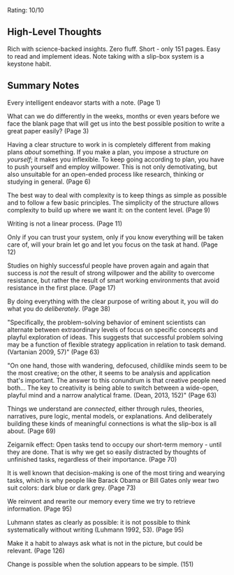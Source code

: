 Rating: 10/10 

## High-Level Thoughts
Rich with science-backed insights. Zero fluff. Short - only 151 pages. Easy to read and implement ideas. Note taking with a slip-box system is a keystone habit.

## Summary Notes
Every intelligent endeavor starts with a note. (Page 1)

What can we do differently in the weeks, months or even years before we face the blank page that will get us into the best possible position to write a great paper easily? (Page 3)

Having a clear structure to work in is completely different from making plans *about* something. If you make a plan, you impose a structure *on yourself*; it makes you inflexible. To keep going according to plan, you have to push yourself and employ willpower. This is not only demotivating, but also unsuitable for an open-ended process like research, thinking or studying in general. (Page 6)

The best way to deal with complexity is to keep things as simple as possible and to follow a few basic principles. The simplicity of the structure allows complexity to build up where we want it: on the content level. (Page 9)

Writing is not a linear process. (Page 11)

Only if you can trust your system, only if you know everything will be taken care of, will your brain let go and let you focus on the task at hand. (Page 12)

Studies on highly successful people have proven again and again that success is *not* the result of strong willpower and the ability to overcome resistance, but rather the result of smart working environments that avoid resistance in the first place. (Page 17)

By doing everything with the clear purpose of writing about it, you will do what you do *deliberately*. (Page 38)

"Specifically, the problem-solving behavior of eminent scientists can alternate between extraordinary levels of focus on specific concepts and playful exploration of ideas. This suggests that successful problem solving may be a function of flexible strategy application in relation to task demand. (Vartanian 2009, 57)"  (Page 63)

"On one hand, those with wandering, defocused, childlike minds seem to be the most creative; on the other, it seems to be analysis and application that's important. The answer to this conundrum is that creative people need both... The key to creativity is being able to switch between a wide-open, playful mind and a narrow analytical frame. (Dean, 2013, 152)" (Page 63)

Things we understand are *connected*, either through rules, theories, narratives, pure logic, mental models, or explanations. And deliberately building these kinds of meaningful connections is what the slip-box is all about. (Page 69)

Zeigarnik effect: Open tasks tend to occupy our short-term memory - until they are done. That is why we get so easily distracted by thoughts of unfinished tasks, regardless of their importance. (Page 70)

It is well known that decision-making is one of the most tiring and wearying tasks, which is why people like Barack Obama or Bill Gates only wear two suit colors: dark blue or dark grey. (Page 73)

We reinvent and rewrite our memory every time we try to retrieve information. (Page 95)

Luhmann states as clearly as possible: it is not possible to think systematically without writing (Luhmann 1992, 53). (Page 95)

Make it a habit to always ask what is not in the picture, but could be relevant. (Page 126)

Change is possible when the solution appears to be simple. (151)

